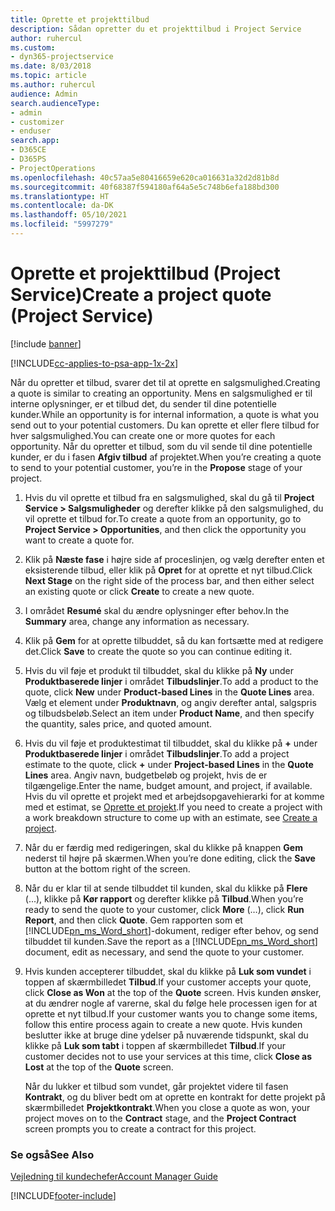 ```yaml
---
title: Oprette et projekttilbud
description: Sådan opretter du et projekttilbud i Project Service
author: ruhercul
ms.custom:
- dyn365-projectservice
ms.date: 8/03/2018
ms.topic: article
ms.author: ruhercul
audience: Admin
search.audienceType:
- admin
- customizer
- enduser
search.app:
- D365CE
- D365PS
- ProjectOperations
ms.openlocfilehash: 40c57aa5e80416659e620ca016631a32d2d81b8d
ms.sourcegitcommit: 40f68387f594180af64a5e5c748b6efa188bd300
ms.translationtype: HT
ms.contentlocale: da-DK
ms.lasthandoff: 05/10/2021
ms.locfileid: "5997279"
---
```

# <a name="create-a-project-quote-project-service"></a><span data-ttu-id="e8124-103">Oprette et projekttilbud (Project Service)</span><span class="sxs-lookup"><span data-stu-id="e8124-103">Create a project quote (Project Service)</span></span>

[!include [banner](../includes/psa-now-project-operations.md)]

[!INCLUDE[cc-applies-to-psa-app-1x-2x](../includes/cc-applies-to-psa-app-1x-2x.md)]

<span data-ttu-id="e8124-104">Når du opretter et tilbud, svarer det til at oprette en salgsmulighed.</span><span class="sxs-lookup"><span data-stu-id="e8124-104">Creating a quote is similar to creating an opportunity.</span></span> <span data-ttu-id="e8124-105">Mens en salgsmulighed er til interne oplysninger, er et tilbud det, du sender til dine potentielle kunder.</span><span class="sxs-lookup"><span data-stu-id="e8124-105">While an opportunity is for internal information, a quote is what you send out to your potential customers.</span></span> <span data-ttu-id="e8124-106">Du kan oprette et eller flere tilbud for hver salgsmulighed.</span><span class="sxs-lookup"><span data-stu-id="e8124-106">You can create one or more quotes for each opportunity.</span></span> <span data-ttu-id="e8124-107">Når du opretter et tilbud, som du vil sende til dine potentielle kunder, er du i fasen **Afgiv tilbud** af projektet.</span><span class="sxs-lookup"><span data-stu-id="e8124-107">When you’re creating a quote to send to your potential customer, you’re in the **Propose** stage of your project.</span></span>  
  
1. <span data-ttu-id="e8124-108">Hvis du vil oprette et tilbud fra en salgsmulighed, skal du gå til **Project Service > Salgsmuligheder** og derefter klikke på den salgsmulighed, du vil oprette et tilbud for.</span><span class="sxs-lookup"><span data-stu-id="e8124-108">To create a quote from an opportunity, go to **Project Service > Opportunities**, and then click the opportunity you want to create a quote for.</span></span>  
  
2. <span data-ttu-id="e8124-109">Klik på **Næste fase** i højre side af proceslinjen, og vælg derefter enten et eksisterende tilbud, eller klik på **Opret** for at oprette et nyt tilbud.</span><span class="sxs-lookup"><span data-stu-id="e8124-109">Click **Next Stage** on the right side of the process bar, and then either select an existing quote or click **Create** to create a new quote.</span></span>  
  
3. <span data-ttu-id="e8124-110">I området **Resumé** skal du ændre oplysninger efter behov.</span><span class="sxs-lookup"><span data-stu-id="e8124-110">In the **Summary** area, change any information as necessary.</span></span>  
  
4. <span data-ttu-id="e8124-111">Klik på **Gem** for at oprette tilbuddet, så du kan fortsætte med at redigere det.</span><span class="sxs-lookup"><span data-stu-id="e8124-111">Click **Save** to create the quote so you can continue editing it.</span></span>  
  
5. <span data-ttu-id="e8124-112">Hvis du vil føje et produkt til tilbuddet, skal du klikke på **Ny** under **Produktbaserede linjer** i området **Tilbudslinjer**.</span><span class="sxs-lookup"><span data-stu-id="e8124-112">To add a product to the quote, click **New** under **Product-based Lines** in the **Quote Lines** area.</span></span> <span data-ttu-id="e8124-113">Vælg et element under **Produktnavn**, og angiv derefter antal, salgspris og tilbudsbeløb.</span><span class="sxs-lookup"><span data-stu-id="e8124-113">Select an item under **Product Name**, and then specify the quantity, sales price, and quoted amount.</span></span>  
  
6. <span data-ttu-id="e8124-114">Hvis du vil føje et produktestimat til tilbuddet, skal du klikke på **+** under **Produktbaserede linjer** i området **Tilbudslinjer**.</span><span class="sxs-lookup"><span data-stu-id="e8124-114">To add a project estimate to the quote, click **+** under **Project-based Lines** in the **Quote Lines** area.</span></span> <span data-ttu-id="e8124-115">Angiv navn, budgetbeløb og projekt, hvis de er tilgængelige.</span><span class="sxs-lookup"><span data-stu-id="e8124-115">Enter the name, budget amount, and project, if available.</span></span> <span data-ttu-id="e8124-116">Hvis du vil oprette et projekt med et arbejdsopgavehierarki for at komme med et estimat, se [Oprette et projekt](../psa/create-project.md).</span><span class="sxs-lookup"><span data-stu-id="e8124-116">If you need to create a project with a work breakdown structure to come up with an estimate, see [Create a project](../psa/create-project.md).</span></span>  
  
7. <span data-ttu-id="e8124-117">Når du er færdig med redigeringen, skal du klikke på knappen **Gem** nederst til højre på skærmen.</span><span class="sxs-lookup"><span data-stu-id="e8124-117">When you’re done editing, click the **Save** button at the bottom right of the screen.</span></span>  
  
8. <span data-ttu-id="e8124-118">Når du er klar til at sende tilbuddet til kunden, skal du klikke på **Flere** (...), klikke på **Kør rapport** og derefter klikke på **Tilbud**.</span><span class="sxs-lookup"><span data-stu-id="e8124-118">When you’re ready to send the quote to your customer, click **More** (…), click **Run Report**, and then click **Quote**.</span></span> <span data-ttu-id="e8124-119">Gem rapporten som et [!INCLUDE[pn_ms_Word_short](../includes/pn-ms-word-short.md)]-dokument, rediger efter behov, og send tilbuddet til kunden.</span><span class="sxs-lookup"><span data-stu-id="e8124-119">Save the report as a [!INCLUDE[pn_ms_Word_short](../includes/pn-ms-word-short.md)] document, edit as necessary, and send the quote to your customer.</span></span>  
  
9. <span data-ttu-id="e8124-120">Hvis kunden accepterer tilbuddet, skal du klikke på **Luk som vundet** i toppen af skærmbilledet **Tilbud**.</span><span class="sxs-lookup"><span data-stu-id="e8124-120">If your customer accepts your quote, click **Close as Won** at the top of the **Quote** screen.</span></span> <span data-ttu-id="e8124-121">Hvis kunden ønsker, at du ændrer nogle af varerne, skal du følge hele processen igen for at oprette et nyt tilbud.</span><span class="sxs-lookup"><span data-stu-id="e8124-121">If your customer wants you to change some items, follow this entire process again to create a new quote.</span></span> <span data-ttu-id="e8124-122">Hvis kunden beslutter ikke at bruge dine ydelser på nuværende tidspunkt, skal du klikke på **Luk som tabt** i toppen af skærmbilledet **Tilbud**.</span><span class="sxs-lookup"><span data-stu-id="e8124-122">If your customer decides not to use your services at this time, click **Close as Lost** at the top of the **Quote** screen.</span></span>  
  
   <span data-ttu-id="e8124-123">Når du lukker et tilbud som vundet, går projektet videre til fasen **Kontrakt**, og du bliver bedt om at oprette en kontrakt for dette projekt på skærmbilledet **Projektkontrakt**.</span><span class="sxs-lookup"><span data-stu-id="e8124-123">When you close a quote as won, your project moves on to the **Contract** stage, and the **Project Contract** screen prompts you to create a contract for this project.</span></span>  
  
### <a name="see-also"></a><span data-ttu-id="e8124-124">Se også</span><span class="sxs-lookup"><span data-stu-id="e8124-124">See Also</span></span>  
 [<span data-ttu-id="e8124-125">Vejledning til kundechefer</span><span class="sxs-lookup"><span data-stu-id="e8124-125">Account Manager Guide</span></span>](../psa/account-manager-guide.md)


[!INCLUDE[footer-include](../includes/footer-banner.md)]